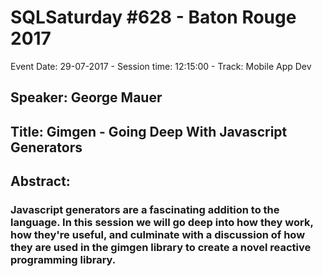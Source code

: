 # SQLSaturday #628 - Baton Rouge 2017
Event Date: 29-07-2017 - Session time: 12:15:00 - Track: Mobile App Dev
## Speaker: George Mauer
## Title: Gimgen - Going Deep With Javascript Generators
## Abstract:
### Javascript generators are a fascinating addition to the language. In this session we will go deep into how they work, how they're useful, and culminate with a discussion of how they are used in the gimgen library to create a novel reactive programming library.
